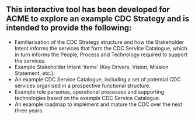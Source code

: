 ## This interactive tool has been developed for ACME to explore an example CDC Strategy and is intended to provide the following:

- Familiarisation of the CDC Strategy structure and how the Stakeholder Intent informs the services that form the CDC Service Catalogue, which in turn informs the People, Process and Technology required to support the services.
- Example Stakeholder Intent 'items' (Key Drivers, Vision, Mission Statement, etc.).
- An example CDC Service Catalogue, including a set of potential CDC services organised in a prospective functional structure.
- Example role personas, operational processes and supporting technologies based on the example CDC Service Catalogue.
- An example roadmap to implement and mature the CDC over the next three years.
